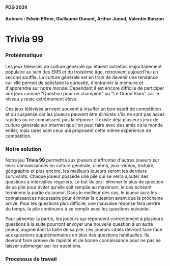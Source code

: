#### PDG 2024
#### Auteurs : Edwin Effner, Guillaume Dunant, Arthur Junod, Valentin Bonzon


# Trivia 99

### Problématique
Les jeux télévisés de culture générale qui étaient autrefois majoritairement populaire au sein des EMS et du troisième âge, retrouvent aujourd'hui un second souffle. 
La culture générale est en train de devenir une tendance car elle permet de satisfaire la curiosité, d'entrainer la mémoire et d'apprendre sur notre monde.
Cependant il est encore difficile de participer aux jeux comme "Question pour un champion" ou "Le Grand Slam" car le niveau y reste extrêmement élevé. 

Ces jeux télévisés arrivent souvent à insufler un bon esprit de compétition et du suspense car les joueurs peuvent être éliminés s'ils ne sont pas assez rapides ou ne connaissent pas la réponse. 
Il existe déjà plusieurs jeux de culture générale sur internet que l'on peut faire avec des amis ou le monde entier, mais rares sont ceux qui proposent cette même expérience de compétition. 

### Notre solution
Notre jeu **Trivia 99** permettra aux joueurs d'affronter d'autres joueurs sur leurs connaissances en culture générale, cinéma, jeux-vidéos, histoire, géographie et plus encore, les meilleurs joueurs seront les derniers survivants. Chaque joueur possède une pile qui se verra ajouter des questions à intervalles réguliers. Le but du jeu : éliminer le plus de question de sa pile pour éviter qu'elle soit remplie au maximum, le cas échéant terminera la partie du joueur. Dans le meilleur des cas, le joueur aura les connaissances nécessaire pour éliminer la question avant que la prochaine arrive. Pour les questions plus difficile, une mauvaise réponse fera perdre du temps, la pile continuera à se remplir avec les questions suivante.

Pour pimenter la partie, les joueurs qui répondent correctement à plusieurs questions à la suite pourront envoyer une nouvelle question à un autre joueur, augmentant la taille de sa pile. Les joueurs ciblés devront faire face aux questions supplémentaires en plus des questions habituelles. Ils devront faire preuve de rapidité et de bonne connaissance pour ne pas se laisser submerger par les questions.

### Processus de travail

